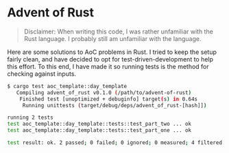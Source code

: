# Advent of Rust

> Disclaimer: When writing this code, I was rather unfamiliar with the Rust language.
> I probably still am unfamiliar with the language.

Here are some solutions to AoC problems in Rust.
I tried to keep the setup fairly clean, and have decided to opt for test-driven-development to help this effort.
To this end, I have made it so running tests is the method for checking against inputs.

```sh
$ cargo test aoc_template::day_template
   Compiling advent_of_rust v0.1.0 (/path/to/advent-of-rust)
    Finished test [unoptimized + debuginfo] target(s) in 0.64s
     Running unittests (target/debug/deps/advent_of_rust-[hash]])

running 2 tests
test aoc_template::day_template::tests::test_part_two ... ok
test aoc_template::day_template::tests::test_part_one ... ok

test result: ok. 2 passed; 0 failed; 0 ignored; 0 measured; 4 filtered out; finished in 0.00s
```

